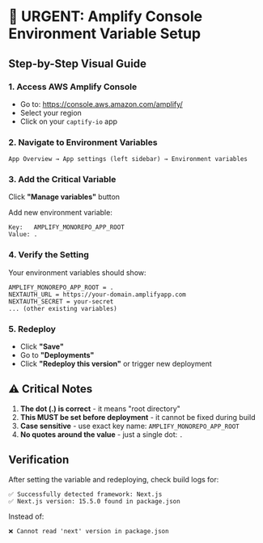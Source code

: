 # 🚨 URGENT: Amplify Console Environment Variable Setup

## Step-by-Step Visual Guide

### 1. Access AWS Amplify Console
- Go to: https://console.aws.amazon.com/amplify/
- Select your region
- Click on your `captify-io` app

### 2. Navigate to Environment Variables
```
App Overview → App settings (left sidebar) → Environment variables
```

### 3. Add the Critical Variable
Click **"Manage variables"** button

Add new environment variable:
```
Key:   AMPLIFY_MONOREPO_APP_ROOT
Value: .
```

### 4. Verify the Setting
Your environment variables should show:
```
AMPLIFY_MONOREPO_APP_ROOT = .
NEXTAUTH_URL = https://your-domain.amplifyapp.com
NEXTAUTH_SECRET = your-secret
... (other existing variables)
```

### 5. Redeploy
- Click **"Save"**
- Go to **"Deployments"** 
- Click **"Redeploy this version"** or trigger new deployment

## ⚠️ Critical Notes

1. **The dot (.) is correct** - it means "root directory"
2. **This MUST be set before deployment** - it cannot be fixed during build
3. **Case sensitive** - use exact key name: `AMPLIFY_MONOREPO_APP_ROOT`
4. **No quotes around the value** - just a single dot: `.`

## Verification

After setting the variable and redeploying, check build logs for:
```
✅ Successfully detected framework: Next.js
✅ Next.js version: 15.5.0 found in package.json
```

Instead of:
```
❌ Cannot read 'next' version in package.json
```
